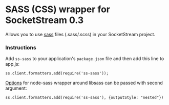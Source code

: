# SASS (CSS) wrapper for SocketStream 0.3

Allows you to use [sass](http://sass-lang.com) files (.sass/.scss) in your SocketStream project.


### Instructions

Add `ss-sass` to your application's `package.json` file and then add this line to app.js:

    ss.client.formatters.add(require('ss-sass'));

[Options](https://github.com/sass/node-sass#options) for node-sass wrapper around libsass can be passed with second argument:

    ss.client.formatters.add(require('ss-sass'), {outputStyle: "nested"})

